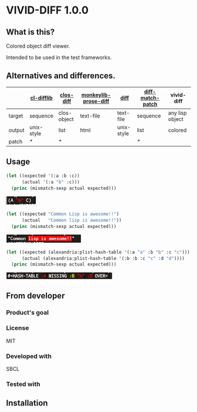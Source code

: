 # VIVID-DIFF 1.0.0
## What is this?
Colored object diff viewer.

Intended to be used in the test frameworks.

## Alternatives and differences.

|        | [cl-difflib] | [clos-diff] | [monkeylib-prose-diff] | [diff]     | [diff-match-patch] | vivid-diff      |
| ------ | ------------ | ----------- | ---------------------- | ---------- | ------------------ | --------------- |
| target | sequence     | clos-object | text-file              | text-file  | sequence           | any lisp object |
| output | unix-style   | list        | html                   | unix-style | list               | colored         |
| patch  | *            | *           |                        |            | *                  |                 |

[cl-difflib]: https://github.com/wiseman/cl-difflib
[clos-diff]: https://github.com/krzysz00/clos-diff
[monkeylib-prose-diff]: https://github.com/gigamonkey/monkeylib-prose-diff
[diff]: https://github.com/sharplispers/diff
[diff-match-patch]: https://github.com/agrostis/diff-match-patch

## Usage

```lisp
(let ((expected '(:a :b :c))
      (actual '(:a "b" :c)))
  (princ (mismatch-sexp actual expected)))
```
![image of the conses diff.](img/conses.jpg)

```lisp
(let ((expected "Common Lisp is awesome!!")
      (actual   "Common lisp is awesome!!"))
  (princ (mismatch-sexp actual expected)))
```
![image of the string diff.](img/string.jpg)

```lisp
(let ((expected (alexandria:plist-hash-table '(:a "a" :b "b" :c "c")))
      (actual (alexandria:plist-hash-table '(:b :b :c "c" :d "d"))))
  (princ (mismatch-sexp actual expected)))
```
![image of the hash-table diff.](img/hash-table.jpg)

## From developer

### Product's goal

### License
MIT

### Developed with
SBCL

### Tested with

## Installation

